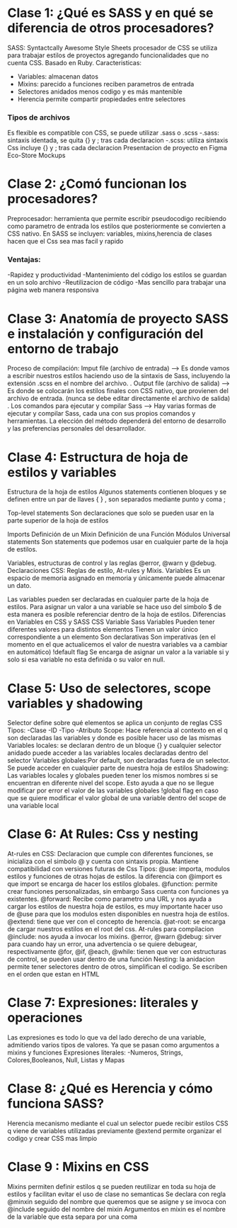 # Clase 1: ¿Qué es SASS y en qué se diferencia de otros procesadores?
SASS: Syntactcally Awesome Style Sheets procesador de CSS se utiliza para trabajar estilos de proyectos agregando funcionalidades que no cuenta CSS. Basado en Ruby.
Caracteristicas:
* Variables: almacenan datos
* Mixins: parecido a funciones reciben parametros de entrada
* Selectores anidados menos codigo y es más mantenible
* Herencia permite compartir propiedades entre selectores
### Tipos de archivos
Es flexible es compatible con CSS, se puede utilizar .sass o .scss
-.sass: sintaxis identada, se quita {} y ; tras cada declaracion
-.scss: utiliza sintaxis Css incluye {} y ; tras cada declaracion 
Presentacion de proyecto en Figma Eco-Store Mockups
# Clase 2: ¿Comó funcionan los procesadores?
Preprocesador: herramienta que permite escribir pseudocodigo  recibiendo como parametro de entrada los estilos que posteriormente se convierten a CSS nativo.
En SASS se incluyen: variables, mixins,herencia de clases hacen que el Css sea mas facil y rapido 
### Ventajas:
-Rapidez y productividad 
-Mantenimiento del código los estilos se guardan en un solo archivo
-Reutilizacion de código
-Mas sencillo para trabajar una página web manera responsiva
# Clase 3: Anatomía de proyecto SASS  e instalación y configuración del entorno de trabajo
Proceso de compilación:
Imput file (archivo de entrada) —> Es donde vamos a escribir nuestros estilos haciendo uso de la sintaxis de Sass, incluyendo la extensión .scss en el nombre del archivo. .
Output file (archivo de salida) —> Es donde se colocarán los estilos finales con CSS nativo, que provienen del archivo de entrada. (nunca se debe editar directamente el archivo de salida) .
Los comandos para ejecutar y compilar Sass —> Hay varias formas de ejecutar y compilar Sass, cada una con sus propios comandos y herramientas. La elección del método dependerá del entorno de desarrollo y las preferencias personales del desarrollador.
# Clase 4: Estructura de hoja de estilos y variables
Estructura de la hoja de estilos
Algunos statements contienen bloques y se definen entre un par de llaves { } , son separados mediante punto y coma ;

Top-level statements
Son declaraciones que solo se pueden usar en la parte superior de la hoja de estilos

Imports
Definición de un Mixin
Definición de una Función
Módulos
Universal statements
Son statements que podemos usar en cualquier parte de la hoja de estilos.

Variables, estructuras de control y las reglas @error, @warn y @debug.
Declaraciones CSS: Reglas de estilo, At-rules y Mixis.
Variables
Es un espacio de memoria asignado en memoria y únicamente puede almacenar un dato.

Las variables pueden ser declaradas en cualquier parte de la hoja de estilos.
Para asignar un valor a una variable se hace uso del simbolo $ de esta manera es posible referenciar dentro de la hoja de estilos.
Diferencias en Variables en CSS y SASS
CSS Variable	Sass Variables
Pueden tener diferentes valores para distintos elementos	Tienen un valor único correspondiente a un elemento
Son declarativas	Son imperativas (en el momento en el que actualicemos el valor de nuestra variables va a cambiar en automático)
!default flag
Se encarga de asignar un valor a la variable si y solo si esa variable no esta definida o su valor en null.
# Clase 5: Uso de selectores, scope variables y shadowing 
Selector define sobre qué elementos se aplica un conjunto de reglas CSS
Tipos:
-Clase
-ID
-Tipo
-Atributo
Scope: Hace referencia al contexto en el q son declaradas las variables y donde es posible hacer uso de las mismas
Variables locales: se declaran dentro de un bloque {}  y cualquier selector anidado puede acceder a las variables locales declaradas dentro del selector
Variables globales:Por default, son declaradas fuera de un selector. Se puede acceder en cualquier parte de nuestra hoja de estilos
Shadowing: Las variables locales y globales pueden tener los mismos nombres si se encuentran en diferente nivel del scope. Esto ayuda a que no se llegue modificar por error el valor de las variables globales 
!global flag en caso que se quiere modificar el valor global de una variable dentro del scope de una variable local
# Clase 6: At Rules: Css y nesting 
At-rules en CSS:
Declaracion que cumple con diferentes funciones, se inicializa con el simbolo @ y cuenta con sintaxis propia. Mantiene compatibilidad con versiones futuras de Css
Tipos:
@use: importa, modulos estilos y funciones de otras hojas de estilos. la diferencia con @import es que import se encarga de hacer los estilos globales.
@function: permite crear funciones personalizadas, sin embargo Sass cuenta con funciones ya existentes.
@forward: Recibe como parametro una URL y nos ayuda a cargar los estilos de nuestra hoja de estilos, es muy importante hacer uso de @use para que los modulos esten disponibles en nuestra hoja de estilos.
@extend: tiene que ver con el concepto de herencia.
@at-root: se encarga de cargar nuestros estilos en el root del css.
At-rules para compilacion
@include: nos ayuda a invocar los mixins.
@error, @warn @debug: sirver para cuando hay un error, una advertencia o se quiere debugear, respectivamente
@for, @if, @each, @while: tienen que ver con estructuras de control, se pueden usar dentro de una función
Nesting: la anidacion permite tener selectores dentro de otros, simplifican el codigo. Se escriben en el orden que estan en HTML
# Clase 7: Expresiones: literales y operaciones
Las expresiones es todo lo que va del lado derecho de una variable, admitiendo varios tipos de valores. Ya que se pasan como argumentos a mixins y funciones
Expresiones literales:
-Numeros, Strings, Colores,Booleanos, Null, Listas y Mapas
# Clase 8: ¿Qué es Herencia y cómo funciona SASS?
Herencia mecanismo mediante el cual un selector puede recibir estilos CSS q viene de variables utilizadas previamente
@extend permite organizar el codigo y crear CSS mas limpio
# Clase 9 : Mixins en CSS
Mixins permiten definir estilos q se pueden reutilizar en toda su hoja de estilos y facilitan evitar el uso de clase no semanticas 
Se declara con regla @minxin seguido del nombre que queremos que se asigne y se invoca con @include seguido del nombre del mixin
Argumentos en mixin es el nombre de la variable que esta separa por una coma
